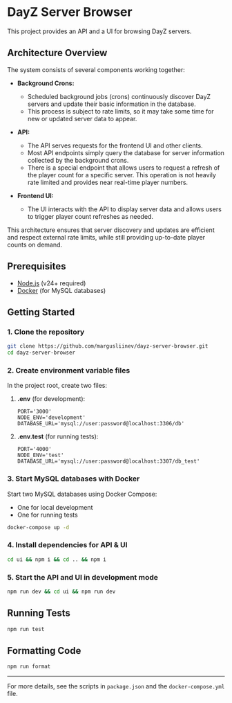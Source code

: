 # DayZ Server Browser

This project provides an API and a UI for browsing DayZ servers.

## Architecture Overview

The system consists of several components working together:

- **Background Crons:**
    - Scheduled background jobs (crons) continuously discover DayZ servers and update their basic information in the database.
    - This process is subject to rate limits, so it may take some time for new or updated server data to appear.

- **API:**
    - The API serves requests for the frontend UI and other clients.
    - Most API endpoints simply query the database for server information collected by the background crons.
    - There is a special endpoint that allows users to request a refresh of the player count for a specific server. This operation is not heavily rate limited and provides near real-time player numbers.

- **Frontend UI:**
    - The UI interacts with the API to display server data and allows users to trigger player count refreshes as needed.

This architecture ensures that server discovery and updates are efficient and respect external rate limits, while still providing up-to-date player counts on demand.

## Prerequisites

- [Node.js](https://nodejs.org/) (v24+ required)
- [Docker](https://www.docker.com/) (for MySQL databases)

## Getting Started

### 1. Clone the repository

```sh
git clone https://github.com/margusliinev/dayz-server-browser.git
cd dayz-server-browser
```

### 2. Create environment variable files

In the project root, create two files:

1. **.env** (for development):

    ```env
    PORT='3000'
    NODE_ENV='development'
    DATABASE_URL='mysql://user:password@localhost:3306/db'
    ```

2. **.env.test** (for running tests):
    ```env
    PORT='4000'
    NODE_ENV='test'
    DATABASE_URL='mysql://user:password@localhost:3307/db_test'
    ```

### 3. Start MySQL databases with Docker

Start two MySQL databases using Docker Compose:

- One for local development
- One for running tests

```sh
docker-compose up -d
```

### 4. Install dependencies for API & UI

```sh
cd ui && npm i && cd .. && npm i
```

### 5. Start the API and UI in development mode

```sh
npm run dev && cd ui && npm run dev
```

## Running Tests

```sh
npm run test
```

## Formatting Code

```sh
npm run format
```

---

For more details, see the scripts in `package.json` and the `docker-compose.yml` file.
